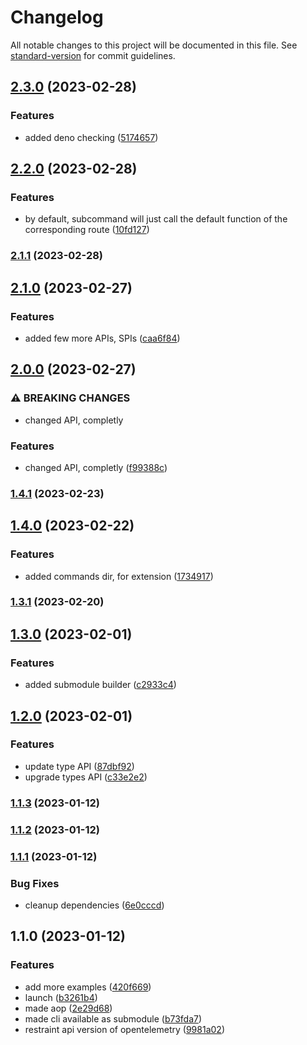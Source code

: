 # Changelog

All notable changes to this project will be documented in this file. See [standard-version](https://github.com/conventional-changelog/standard-version) for commit guidelines.

## [2.3.0](https://github.com/silenteer/submodule/compare/v2.2.0...v2.3.0) (2023-02-28)


### Features

* added deno checking ([5174657](https://github.com/silenteer/submodule/commit/5174657fcd8dd24fb119eb74e8be941769262aed))

## [2.2.0](https://github.com/silenteer/submodule/compare/v2.1.1...v2.2.0) (2023-02-28)


### Features

* by default, subcommand will just call the default function of the corresponding route ([10fd127](https://github.com/silenteer/submodule/commit/10fd12754ba578d2207432b611958210db1be0d2))

### [2.1.1](https://github.com/silenteer/submodule/compare/v2.1.0...v2.1.1) (2023-02-28)

## [2.1.0](https://github.com/silenteer/submodule/compare/v2.0.0...v2.1.0) (2023-02-27)


### Features

* added few more APIs, SPIs ([caa6f84](https://github.com/silenteer/submodule/commit/caa6f8497ebd71d0176a807de0248e21598dc98c))

## [2.0.0](https://github.com/silenteer/submodule/compare/v1.4.1...v2.0.0) (2023-02-27)


### ⚠ BREAKING CHANGES

* changed API, completly

### Features

* changed API, completly ([f99388c](https://github.com/silenteer/submodule/commit/f99388c85b58f699a7500d7e7ea9cdf6a9c8b5f1))

### [1.4.1](https://github.com/silenteer/submodule/compare/v1.4.0...v1.4.1) (2023-02-23)

## [1.4.0](https://github.com/silenteer/submodule/compare/v1.3.1...v1.4.0) (2023-02-22)


### Features

* added commands dir, for extension ([1734917](https://github.com/silenteer/submodule/commit/1734917acfe0cd47f805f0a211388d76dd5f4478))

### [1.3.1](https://github.com/silenteer/submodule/compare/v1.3.0...v1.3.1) (2023-02-20)

## [1.3.0](https://github.com/silenteer/submodule/compare/v1.2.0...v1.3.0) (2023-02-01)


### Features

* added submodule builder ([c2933c4](https://github.com/silenteer/submodule/commit/c2933c4df218171f33eb83058cfb612a43adcd61))

## [1.2.0](https://github.com/silenteer/submodule/compare/v1.1.3...v1.2.0) (2023-02-01)


### Features

* update type API ([87dbf92](https://github.com/silenteer/submodule/commit/87dbf92f5b0c97567da0374211b71bddab8f1ac5))
* upgrade types API ([c33e2e2](https://github.com/silenteer/submodule/commit/c33e2e266aca8f65c1e93d1f4bf1f87413d322fc))

### [1.1.3](https://github.com/silenteer/submodule/compare/v1.1.2...v1.1.3) (2023-01-12)

### [1.1.2](https://github.com/silenteer/submodule/compare/v1.1.1...v1.1.2) (2023-01-12)

### [1.1.1](https://github.com/silenteer/submodule/compare/v1.1.0...v1.1.1) (2023-01-12)


### Bug Fixes

* cleanup dependencies ([6e0cccd](https://github.com/silenteer/submodule/commit/6e0cccd134eccc5fe3448c680abec773eda736ba))

## 1.1.0 (2023-01-12)


### Features

* add more examples ([420f669](https://github.com/silenteer/submodule/commit/420f669d31ac05c407e33d736e80b7fb3e6c7900))
* launch ([b3261b4](https://github.com/silenteer/submodule/commit/b3261b4343dfe7738ac95c8fe729b43c521371bf))
* made aop ([2e29d68](https://github.com/silenteer/submodule/commit/2e29d68b39acde1319c5fbc68f94bed3dd700631))
* made cli available as submodule ([b73fda7](https://github.com/silenteer/submodule/commit/b73fda75e851a9566d0173391d4f32416524af86))
* restraint api version of opentelemetry ([9981a02](https://github.com/silenteer/submodule/commit/9981a02c9ab33787369b60d022e7896f96b163e1))
